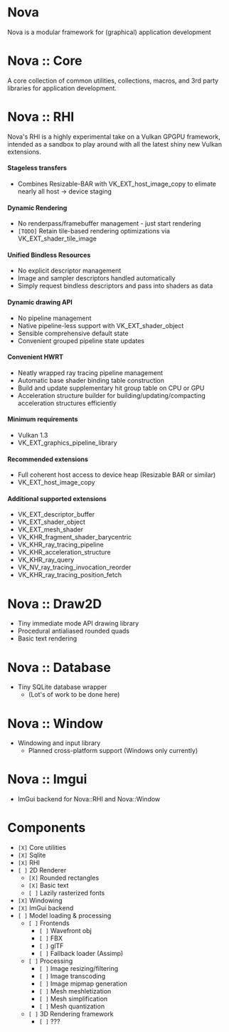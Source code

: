 # Nova

Nova is a modular framework for (graphical) application development

# Nova :: Core

A core collection of common utilities, collections, macros, and 3rd party libraries for application development.

# Nova :: RHI

Nova's RHI is a highly experimental take on a Vulkan GPGPU framework, intended as a sandbox to play around with all the latest shiny new Vulkan extensions.

#### Stageless transfers
- Combines Resizable-BAR with VK_EXT_host_image_copy to elimate nearly all host -> device staging

#### Dynamic Rendering
- No renderpass/framebuffer management - just start rendering
- `[TODO]` Retain tile-based rendering optimizations via VK_EXT_shader_tile_image

#### Unified Bindless Resources
- No explicit descriptor management
- Image and sampler descriptors handled automatically
- Simply request bindless descriptors and pass into shaders as data

#### Dynamic drawing API
- No pipeline management
- Native pipeline-less support with VK_EXT_shader_object
- Sensible comprehensive default state
- Convenient grouped pipeline state updates

#### Convenient HWRT
- Neatly wrapped ray tracing pipeline management
- Automatic base shader binding table construction
- Build and update supplementary hit group table on CPU or GPU
- Acceleration structure builder for building/updating/compacting acceleration structures efficiently

#### Minimum requirements
- Vulkan 1.3
- VK_EXT_graphics_pipeline_library

#### Recommended extensions
- Full coherent host access to device heap (Resizable BAR or similar)
- VK_EXT_host_image_copy

#### Additional supported extensions
- VK_EXT_descriptor_buffer
- VK_EXT_shader_object
- VK_EXT_mesh_shader
- VK_KHR_fragment_shader_barycentric
- VK_KHR_ray_tracing_pipeline
- VK_KHR_acceleration_structure
- VK_KHR_ray_query
- VK_NV_ray_tracing_invocation_reorder
- VK_KHR_ray_tracing_position_fetch

# Nova :: Draw2D

- Tiny immediate mode API drawing library
- Procedural antialiased rounded quads
- Basic text rendering

# Nova :: Database

- Tiny SQLite database wrapper
  - (Lot's of work to be done here)

# Nova :: Window

- Windowing and input library
  - Planned cross-platform support (Windows only currently)

# Nova :: Imgui

- ImGui backend for Nova::RHI and Nova::Window

# Components

- `[X]` Core utilities
- `[X]` Sqlite
- `[X]` RHI
- `[ ]` 2D Renderer
  - `[X]` Rounded rectangles
  - `[X]` Basic text
  - `[ ]` Lazily rasterized fonts
- `[X]` Windowing
- `[X]` ImGui backend
- `[ ]` Model loading & processing
  - `[ ]` Frontends
    - `[ ]` Wavefront obj
    - `[ ]` FBX
    - `[ ]` glTF
    - `[ ]` Fallback loader (Assimp)
  - `[ ]` Processing
    - `[ ]` Image resizing/filtering
    - `[ ]` Image transcoding
    - `[ ]` Image mipmap generation
    - `[ ]` Mesh meshletization
    - `[ ]` Mesh simplification
    - `[ ]` Mesh quantization
  - `[ ]` 3D Rendering framework
    - `[ ]` ???